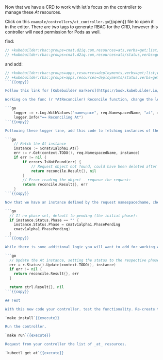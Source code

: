 Now that we have a CRD to work with let's focus on the controller to manage these _At_ resources.

Click on this `example/controllers/at_controller.go`{{open}} file to open it in the editor. There are two tags to generate RBAC for the CRD, however this controller will need permission for Pods as well.

find:

```go
// +kubebuilder:rbac:groups=cnat.d2iq.com,resources=ats,verbs=get;list;watch;create;update;patch;delete
// +kubebuilder:rbac:groups=cnat.d2iq.com,resources=ats/status,verbs=get;update;patch
```

and add:

```go
// +kubebuilder:rbac:groups=apps,resources=deployments,verbs=get;list;watch;create;update;patch;delete
// +kubebuilder:rbac:groups=apps,resources=deployments/status,verbs=get;update;patch
```{{copy}}

Follow this link for [Kubebuilder markers](https://book.kubebuilder.io/reference/markers.html) if you are curious.

Working on the func (r *AtReconciler) Reconcile function, change the logger to a specific logger name and with some defined structure as follows:

```go
	logger := r.Log.WithValues("namespace", req.NamespacedName, "at", req.Name)
	logger.Info("== Reconciling At")
```{{copy}}

Following these logger line, add this code to fetching instances of the CR for At.

```go
	// Fetch the At instance
	instance := &cnatv1alpha1.At{}
	err := r.Get(context.TODO(), req.NamespacedName, instance)
	if err != nil {
		if errors.IsNotFound(err) {
			// Request object not found, could have been deleted after reconcile request - return and don't requeue:
			return reconcile.Result{}, nil
		}
		// Error reading the object - requeue the request:
		return reconcile.Result{}, err
	}
```{{copy}}

Now that we have an instance defined by the request namespacedname, check to see if it has a status, if not, let's initialize.

```go
  // If no phase set, default to pending (the initial phase):
  if instance.Status.Phase == "" {
    instance.Status.Phase = cnatv1alpha1.PhasePending
    cnatv1alpha1.PhasePending)
  }
```{{copy}}

While there is some additional logic you will want to add for working an instance through it's phases, lets follow this up with an update which will define the end of our function just prior to a return.

```go
  // Update the At instance, setting the status to the respective phase:
  err = r.Status().Update(context.TODO(), instance)
  if err != nil {
	return reconcile.Result{}, err
  }

  return ctrl.Result{}, nil
```{{copy}}

## Test

With this new code your controller. test the functionality. Re-create the install to setup new RBAC manifests.

`make install`{{execute}}

Run the controller.

`make run`{{execute}}

Request from your controller the list of _at_ resources.

`kubectl get at`{{execute}}

